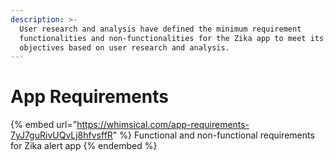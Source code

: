 ```yaml
---
description: >-
  User research and analysis have defined the minimum requirement
  functionalities and non-functionalities for the Zika app to meet its primary
  objectives based on user research and analysis.
---
```


# App Requirements

{% embed url="https://whimsical.com/app-requirements-7yJ7guRivUQvLj8hfvsffR" %}
Functional and non-functional requirements for Zika alert app
{% endembed %}

